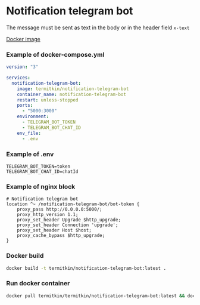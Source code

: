 # Notification telegram bot

The message must be sent as text in the body or in the header field ```x-text```

[Docker image](https://hub.docker.com/r/termitkin/notification-telegram-bot)

### Example of docker-compose.yml

```yml
version: "3"

services:
  notification-telegram-bot:
    image: termitkin/notification-telegram-bot
    container_name: notification-telegram-bot
    restart: unless-stopped
    ports:
      - "5000:3000"
    environment:
      - TELEGRAM_BOT_TOKEN
      - TELEGRAM_BOT_CHAT_ID
    env_file:
      - .env
```

### Example of .env

```dotenv
TELEGRAM_BOT_TOKEN=token
TELEGRAM_BOT_CHAT_ID=chatId
```

### Example of nginx block

```nginx
# Notification telegram bot
location ^~ /notification-telegram-bot/bot-token {
    proxy_pass http://0.0.0.0:5000/;
    proxy_http_version 1.1;
    proxy_set_header Upgrade $http_upgrade;
    proxy_set_header Connection 'upgrade';
    proxy_set_header Host $host;
    proxy_cache_bypass $http_upgrade;
}
```

### Docker build

```bash
docker build -t termitkin/notification-telegram-bot:latest .
```

### Run docker container

```bash
docker pull termitkin/termitkin/notification-telegram-bot:latest && docker-compose up -d
```
